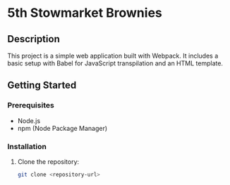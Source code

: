# 5th Stowmarket Brownies

## Description
This project is a simple web application built with Webpack. It includes a basic setup with Babel for JavaScript transpilation and an HTML template.


## Getting Started

### Prerequisites
- Node.js
- npm (Node Package Manager)

### Installation
1. Clone the repository:
   ```sh
   git clone <repository-url>